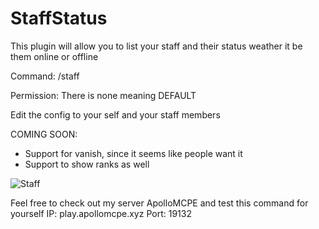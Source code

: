 # StaffStatus

This plugin will allow you to list your staff and their status weather it be them online or offline

Command: /staff

Permission: There is none meaning DEFAULT

Edit the config to your self and your staff members

COMING SOON: 

- Support for vanish, since it seems like people want it
- Support to show ranks as well

![Staff](https://user-images.githubusercontent.com/53111006/79701921-e64c6080-826e-11ea-8154-ae8bd08ce4a0.png)

Feel free to check out my server ApolloMCPE and test this command for yourself
IP: play.apollomcpe.xyz
Port: 19132

